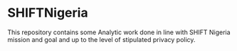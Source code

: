 # SHIFTNigeria
This repository contains some Analytic work done in line with SHIFT Nigeria mission and goal and up to the level of stipulated privacy policy.
